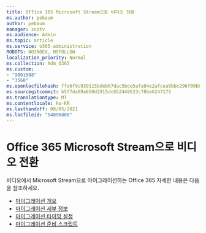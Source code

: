 ```yaml
---
title: Office 365 Microsoft Stream으로 비디오 전환
ms.author: pebaum
author: pebaum
manager: scotv
ms.audience: Admin
ms.topic: article
ms.service: o365-administration
ROBOTS: NOINDEX, NOFOLLOW
localization_priority: Normal
ms.collection: Adm_O365
ms.custom:
- "9001508"
- "3568"
ms.openlocfilehash: ffe6f9c939115bdeb67dac5bce5afa84e2afcea0bbc296f09bbe7b15eebf282d
ms.sourcegitcommit: b5f7da89a650d2915dc652449623c78be6247175
ms.translationtype: MT
ms.contentlocale: ko-KR
ms.lasthandoff: 08/05/2021
ms.locfileid: "54096808"
---
```

# <a name="office-365-video-transition-to-microsoft-stream"></a>Office 365 Microsoft Stream으로 비디오 전환

비디오에서 Microsoft Stream으로 마이그레이션하는 Office 365 자세한 내용은 다음을 참조하세요.

- [마이그레이션 개요](https://docs.microsoft.com/stream/migrate-from-office-365)
- [마이그레이션 세부 정보](https://docs.microsoft.com/stream/migration-experience)
- [마이그레이션 타이밍 설정](https://docs.microsoft.com/stream/migration-o365video-timing-setting)
- [마이그레이션 준비 스크립트](https://docs.microsoft.com/stream/migration-o365video-prep)
